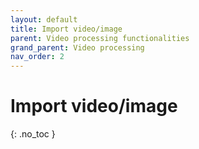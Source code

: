 ```yaml
---
layout: default
title: Import video/image
parent: Video processing functionalities
grand_parent: Video processing
nav_order: 2
---
```


# Import video/image
{: .no_toc }